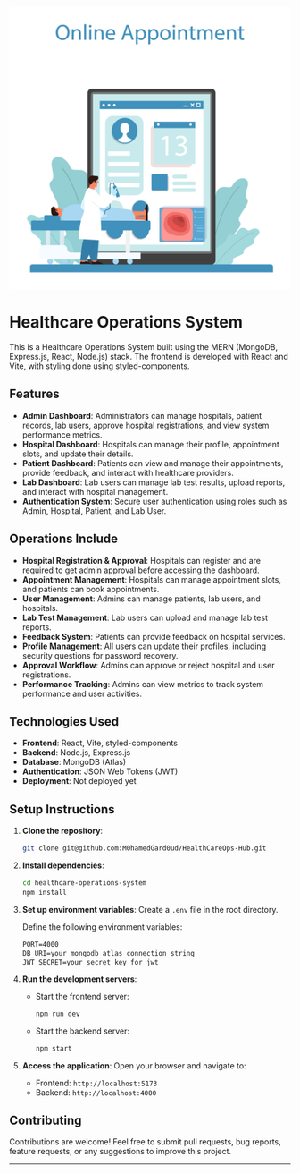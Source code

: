 ![This is the description file image](/client/src/components/img/bg.jpg)

# Healthcare Operations System

This is a Healthcare Operations System built using the MERN (MongoDB, Express.js, React, Node.js) stack. The frontend is developed with React and Vite, with styling done using styled-components.

## Features

- **Admin Dashboard**: Administrators can manage hospitals, patient records, lab users, approve hospital registrations, and view system performance metrics.
- **Hospital Dashboard**: Hospitals can manage their profile, appointment slots, and update their details.
- **Patient Dashboard**: Patients can view and manage their appointments, provide feedback, and interact with healthcare providers.
- **Lab Dashboard**: Lab users can manage lab test results, upload reports, and interact with hospital management.
- **Authentication System**: Secure user authentication using roles such as Admin, Hospital, Patient, and Lab User.

## Operations Include

- **Hospital Registration & Approval**: Hospitals can register and are required to get admin approval before accessing the dashboard.
- **Appointment Management**: Hospitals can manage appointment slots, and patients can book appointments.
- **User Management**: Admins can manage patients, lab users, and hospitals.
- **Lab Test Management**: Lab users can upload and manage lab test reports.
- **Feedback System**: Patients can provide feedback on hospital services.
- **Profile Management**: All users can update their profiles, including security questions for password recovery.
- **Approval Workflow**: Admins can approve or reject hospital and user registrations.
- **Performance Tracking**: Admins can view metrics to track system performance and user activities.

## Technologies Used

- **Frontend**: React, Vite, styled-components
- **Backend**: Node.js, Express.js
- **Database**: MongoDB (Atlas)
- **Authentication**: JSON Web Tokens (JWT)
- **Deployment**: Not deployed yet

## Setup Instructions

1. **Clone the repository**:
   ```bash
   git clone git@github.com:M0hamedGard0ud/HealthCareOps-Hub.git
   ```

2. **Install dependencies**:
   ```bash
   cd healthcare-operations-system
   npm install
   ```

3. **Set up environment variables**:
   Create a `.env` file in the root directory.

   Define the following environment variables:

   ```plaintext
   PORT=4000
   DB_URI=your_mongodb_atlas_connection_string
   JWT_SECRET=your_secret_key_for_jwt
   ```

4. **Run the development servers**:
   - Start the frontend server:
     ```bash
     npm run dev
     ```
   - Start the backend server:
     ```bash
     npm start
     ```

5. **Access the application**:
   Open your browser and navigate to:
   - Frontend: `http://localhost:5173`
   - Backend: `http://localhost:4000`

## Contributing

Contributions are welcome! Feel free to submit pull requests, bug reports, feature requests, or any suggestions to improve this project.

---
